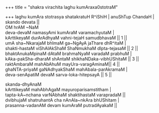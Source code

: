 +++
title = "shakra virachita laghu kumAraxa0stotraM"

+++
laghu kumAra stotrasya shatakratuH R^iShiH | anuShTup ChandaH | skando
devata ||  
OM hrAM \~NaM  
deva-devaM namasyAmi kumAraM varamachyutaM |  
kArttikeyaM durArAdhyaM vahni-tejaH samudbhavaM || 1 ||  
umA sha\~NkarajaM bhImaM ga\~NgAyA jaThare dhR^itaM |  
shakti-hastaM viShAlAkShaM ShaNmukhaM dIpta-tejasaM || 2 ||  
bhaktAnukaMpinaM dAtaM brahmaNyaM varadaM prabhuM |  
kAka-pakSha-dharaM shAntaM shikhaNDaka-vibhUShitaM || 3 ||  
raktAmbaraM mahAbAhuM mayUra-varagAminaM|| 4 ||  
ghaNTA-priyaM gaNAdhyakShaM mahAbala-parAkramaM |  
deva-senApatiM devaM sarva-loka-hitepsayA || 5 ||

skanda-dhyAnaM  
kArttikeyaM mahAbhAgaM mayuroparisamstitham |  
tapta-kA\~nchana varNAbhaM shaktihastaM varapradaM ||  
dvibhujaM shatruhantA cha nAnAla\~nkAra bhUShitam |  
prasanna-vadanAM devam kumAraM putradAyakaM ||

